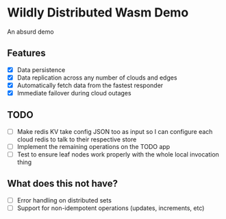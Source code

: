# Wildly Distributed Wasm Demo

An absurd demo

## Features

- [x] Data persistence
- [x] Data replication across any number of clouds and edges
- [x] Automatically fetch data from the fastest responder
- [x] Immediate failover during cloud outages

## TODO

- [ ] Make redis KV take config JSON too as input so I can configure each cloud redis to talk to their respective store
- [ ] Implement the remaining operations on the TODO app
- [ ] Test to ensure leaf nodes work properly with the whole local invocation thing

## What does this not have?

- [ ] Error handling on distributed sets
- [ ] Support for non-idempotent operations (updates, increments, etc)

